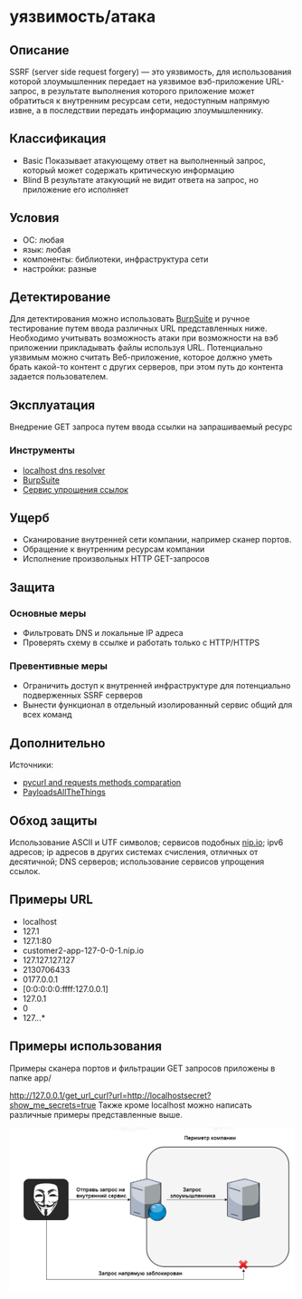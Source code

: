 # уязвимость/атака

## Описание
SSRF (server side request forgery) — это уязвимость, для использования которой злоумышленник передает на уязвимое вэб-приложение URL-запрос, в результате выполнения которого приложение может обратиться к внутренним ресурсам сети, недоступным напрямую извне, а в последствии передать информацию злоумышленнику.

## Классификация
- Basic
Показывает атакующему ответ на выполненный запрос, который может содержать критическую информацию
- Blind
В результате атакующий не видит ответа на запрос, но приложение его исполняет

## Условия
- ОС: любая
- язык: любая
- компоненты: библиотеки, инфраструктура сети
- настройки: разные

## Детектирование
Для детектирования можно использовать [BurpSuite](https://portswigger.net/burp) и ручное тестирование путем ввода различных URL представленных ниже.
Необходимо учитывать возможность атаки при возможности на вэб приложении прикладывать файлы используя URL.
Потенциально уязвимым можно считать Веб-приложение, которое должно уметь брать какой-то контент с других серверов, при этом путь до контента задается пользователем.

## Эксплуатация
Внедрение GET запроса путем ввода ссылки на запрашиваемый ресурс


### Инструменты
- [localhost dns resolver](https://nip.io/)
- [BurpSuite](https://portswigger.net/burp)
- [Сервис упрощения ссылок](https://clck.ru/)

## Ущерб
- Сканирование внутренней сети компании, например сканер портов.
- Обращение к внутренним ресурсам компании
- Исполнение произвольных HTTP GET-запросов

## Защита
### Основные меры
- Фильтровать DNS и локальные IP адреса
- Проверять схему в ссылке и работать только с HTTP/HTTPS

### Превентивные меры
- Ограничить доступ к внутренней инфраструктуре для потенциально подверженных SSRF серверов
- Вынести  функционал в отдельный изолированный сервис общий для всех команд

## Дополнительно
Источники:
- [pycurl and requests methods comparation](https://github.com/0xyd/Pycurl-vs-Requests)
- [PayloadsAllTheThings](https://github.com/swisskyrepo/PayloadsAllTheThings/blob/master/Server%20Side%20Request%20Forgery/README.md)

## Обход защиты
Использование ASCII и UTF символов; сервисов подобных [nip.io](https://nip.io/); ipv6 адресов; ip адресов в других системах счисления, отличных от десятичной; DNS серверов; использование сервисов упрощения ссылок.

## Примеры URL
- localhost
- 127.1
- 127.1:80
- customer2-app-127-0-0-1.nip.io
- 127.127.127.127
- 2130706433
- 0177.0.0.1
- [0:0:0:0:0:ffff:127.0.0.1]
- 127.0.1
- 0
- 127.*.*.*

## Примеры использования
Примеры сканера портов и фильтрации GET запросов приложены в папке app/


http://127.0.0.1/get_url_curl?url=http://localhostsecret?show_me_secrets=true
Также кроме localhost можно написать различные примеры представленные выше.

![alt text](images/img1.png) 